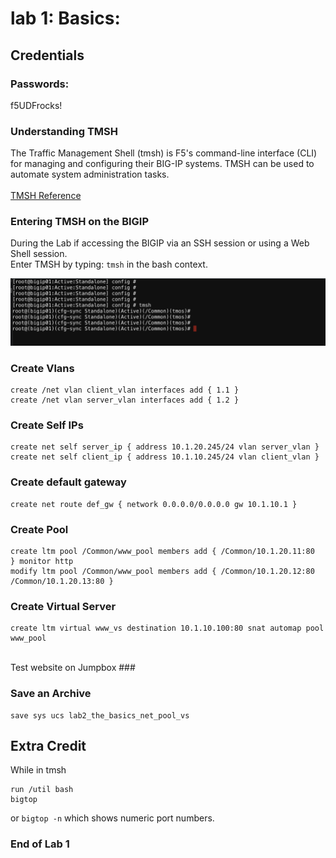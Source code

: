 # lab 1: Basics:

## Credentials
  ### Passwords:
f5UDFrocks!

### Understanding TMSH
The Traffic Management Shell (tmsh) is F5's command-line interface (CLI) for managing and configuring their BIG-IP systems. 
TMSH can be used to automate system administration tasks.
<br>
<br>[TMSH Reference](https://clouddocs.f5.com/cli/tmsh-reference/latest/)
### Entering TMSH on the BIGIP
During the Lab if accessing the BIGIP via an SSH session or using a Web Shell session.
<br>Enter TMSH by typing: `tmsh` in the bash context.

![Enter TMSH](https://github.com/parkinglot837/f5-bigip-tmos-101-cli/blob/main/Lab1/shell-tmsh.png "shell-tmsh")


### Create Vlans
```
create /net vlan client_vlan interfaces add { 1.1 }
create /net vlan server_vlan interfaces add { 1.2 }
```

### Create Self IPs
```
create net self server_ip { address 10.1.20.245/24 vlan server_vlan }
create net self client_ip { address 10.1.10.245/24 vlan client_vlan }
```

### Create default gateway
```
create net route def_gw { network 0.0.0.0/0.0.0.0 gw 10.1.10.1 }
```

### Create Pool
```
create ltm pool /Common/www_pool members add { /Common/10.1.20.11:80  } monitor http
modify ltm pool /Common/www_pool members add { /Common/10.1.20.12:80 /Common/10.1.20.13:80 }
```

### Create Virtual Server
```
create ltm virtual www_vs destination 10.1.10.100:80 snat automap pool www_pool
```

<br>Test website on Jumpbox ###

### Save an Archive
```
save sys ucs lab2_the_basics_net_pool_vs
```

## Extra Credit
While in tmsh
```
run /util bash
bigtop
```
or `bigtop -n` which shows numeric port numbers.

### End of Lab 1



